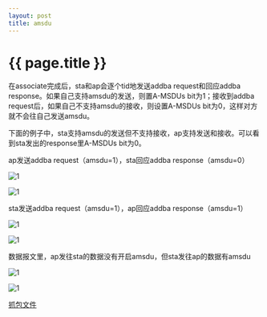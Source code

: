 ```yaml
---
layout: post
title: amsdu
---
```


{{ page.title }}
================

在associate完成后，sta和ap会逐个tid地发送addba request和回应addba response。如果自己支持amsdu的发送，则置A-MSDUs bit为1；接收到addba request后，如果自己不支持amsdu的接收，则设置A-MSDUs bit为0，这样对方就不会往自己发送amsdu。

下面的例子中，sta支持amsdu的发送但不支持接收，ap支持发送和接收。可以看到sta发出的response里A-MSDUs bit为0。

ap发送addba request（amsdu=1），sta回应addba response（amsdu=0）

![1](/images/posts/2023-04-26/ap-to-sta-req.png)

![1](/images/posts/2023-04-26/sta-to-ap-resp.png)

sta发送addba request（amsdu=1），ap回应addba response（amsdu=1）

![1](/images/posts/2023-04-26/sta-to-ap-req.png)

![1](/images/posts/2023-04-26/ap-to-sta-resp.png)

数据报文里，ap发往sta的数据没有开启amsdu，但sta发往ap的数据有amsdu

![1](/images/posts/2023-04-26/ap-to-sta-data.png)

![1](/images/posts/2023-04-26/sta-to-ap-data.png)

[抓包文件](/files/6275s-netgear-1.cap.pcapng)


